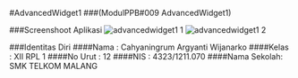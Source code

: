 #AdvancedWidget1
###(ModulPPB#009 AdvancedWidget1)


###Screenshoot Aplikasi
![advancedwidget1 1](https://cloud.githubusercontent.com/assets/22116762/19625329/c3ca82e2-993f-11e6-8056-3423e0a85372.jpg)
![advancedwidget1 2](https://cloud.githubusercontent.com/assets/22116762/19625330/c3cdeae0-993f-11e6-8352-1a0d5e1a7a52.jpg)


###Identitas Diri
####Nama        : Cahyaningrum Argyanti Wijanarko
####Kelas       : XII RPL 1
####No Urut     : 12
####NIS         : 4323/1211.070
####Nama Sekolah: SMK TELKOM MALANG
